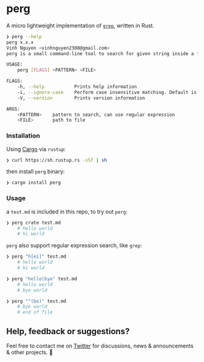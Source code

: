 # perg

A micro lightweight implementation of [`grep`](http://man7.org/linux/man-pages/man1/grep.1.html), written in Rust.

```bash
❯ perg --help
perg x.x.x
Vinh Nguyen <vinhnguyen2308@gmail.com>
perg is a small command-line tool to search for given string inside a file

USAGE:
    perg [FLAGS] <PATTERN> <FILE>

FLAGS:
    -h, --help           Prints help information
    -i, --ignore-case    Perform case insensitive matching. Default is case sensitive.
    -V, --version        Prints version information

ARGS:
    <PATTERN>    pattern to search, can use regular expression
    <FILE>       path to file
```

### Installation

Using [Cargo](https://doc.rust-lang.org/cargo/getting-started/installation.html) via `rustup`:

```bash
❯ curl https://sh.rustup.rs -sSf | sh
```

then install `perg` binary:

```bash
❯ cargo install perg
```

### Usage

a `test.md` is included in this repo, to try out `perg`:
```bash
❯ perg crate test.md
    # hello world
    # hi world
```

`perg` also support regular expression search, like `grep`:
```bash
❯ perg "h[ei]" test.md
    # hello world
    # hi world

❯ perg "hello|bye" test.md
    # hello world
    # bye world

❯ perg "^(be)" test.md
    # bye world
    # end of file
```

## Help, feedback or suggestions?

Feel free to contact me on [Twitter](https://twitter.com/vinhnx) for discussions, news & announcements & other projects. :rocket:
